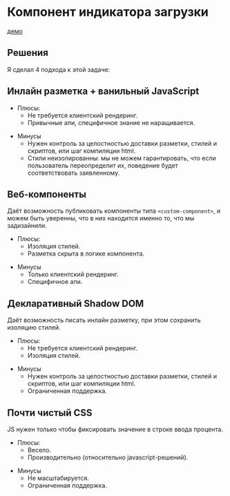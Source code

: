 # Компонент индикатора загрузки

[демо](https://grzegorzkiselev.github.io/progress-spinner/)

## Решения

Я сделал 4 подхода к этой задаче:

## Инлайн разметка + ванильный JavaScript

+ Плюсы:
  + Не требуется клиентский рендеринг.
  + Привычные апи, специфичное знание не наращивается.
- Минусы
  - Нужен контроль за целостностью доставки разметки, стилей и скриптов, или шаг компиляции html.
  - Стили неизолированны: мы не можем гарантировать, что если пользователь переопределит их, поведение будет соответствовать заявленному.


## Веб-компоненты

Даёт возможность публиковать компоненты типа `<custom-component>`, и можем быть уверенны, что в них находится именно то, что мы задизайнили.

+ Плюсы:
  + Изоляция стилей.
  + Разметка скрыта в логике компонента.
- Минусы
  - Только клиентский рендеринг.
  - Специфичное апи.


## Декларативный Shadow DOM

Даёт возможность писать инлайн разметку, при этом сохранить изоляцию стилей.

+ Плюсы:
  + Не требуется клиентский рендеринг.
  + Изоляция стилей.
- Минусы
  - Нужен контроль за целостностью доставки разметки, стилей и скриптов, или шаг компиляции html.
  - Ограниченная поддержка.


## Почти чистый CSS

JS нужен только чтобы фиксировать значение в строке ввода процента.

+ Плюсы:
  + Весело.
  + Производительно (относительно javascript-решений).
- Минусы
  - Не масштабируется.
  - Ограниченная поддержка.
